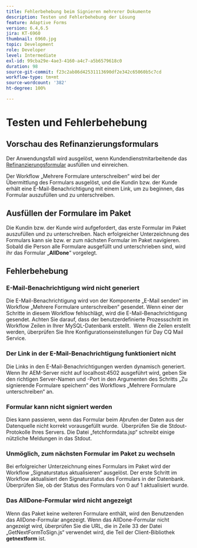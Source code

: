 ```yaml
---
title: Fehlerbehebung beim Signieren mehrerer Dokumente
description: Testen und Fehlerbehebung der Lösung
feature: Adaptive Forms
version: 6.4,6.5
jira: KT-6960
thumbnail: 6960.jpg
topic: Development
role: Developer
level: Intermediate
exl-id: 99cba29e-4ae3-4160-a4c7-a5b6579618c0
duration: 98
source-git-commit: f23c2ab86d42531113690df2e342c65060b5c7cd
workflow-type: tm+mt
source-wordcount: '382'
ht-degree: 100%

---
```


# Testen und Fehlerbehebung


## Vorschau des Refinanzierungsformulars

Der Anwendungsfall wird ausgelöst, wenn Kundendienstmitarbeitende das [Refinanzierungsformular](http://localhost:4502/content/dam/formsanddocuments/formsandsigndemo/refinanceform/jcr:content?wcmmode=disabled) ausfüllen und einreichen.

Der Workflow „Mehrere Formulare unterschreiben“ wird bei der Übermittlung des Formulars ausgelöst, und die Kundin bzw. der Kunde erhält eine E-Mail-Benachrichtigung mit einem Link, um zu beginnen, das Formular auszufüllen und zu unterschreiben.

## Ausfüllen der Formulare im Paket

Die Kundin bzw. der Kunde wird aufgefordert, das erste Formular im Paket auszufüllen und zu unterschreiben. Nach erfolgreicher Unterzeichnung des Formulars kann sie bzw. er zum nächsten Formular im Paket navigieren. Sobald die Person alle Formulare ausgefüllt und unterschrieben sind, wird ihr das Formular „**AllDone**“ vorgelegt.

## Fehlerbehebung

### E-Mail-Benachrichtigung wird nicht generiert

Die E-Mail-Benachrichtigung wird von der Komponente „E-Mail senden“ im Workflow „Mehrere Formulare unterschreiben“ gesendet. Wenn einer der Schritte in diesem Workflow fehlschlägt, wird die E-Mail-Benachrichtigung gesendet. Achten Sie darauf, dass der benutzerdefinierte Prozessschritt im Workflow Zeilen in Ihrer MySQL-Datenbank erstellt.  Wenn die Zeilen erstellt werden, überprüfen Sie Ihre Konfigurationseinstellungen für Day CQ Mail Service.

### Der Link in der E-Mail-Benachrichtigung funktioniert nicht

Die Links in den E-Mail-Benachrichtigungen werden dynamisch generiert. Wenn Ihr AEM-Server nicht auf localhost:4502 ausgeführt wird, geben Sie den richtigen Server-Namen und -Port in den Argumenten des Schritts „Zu signierende Formulare speichern“ des Workflows „Mehrere Formulare unterschreiben“ an.

### Formular kann nicht signiert werden

Dies kann passieren, wenn das Formular beim Abrufen der Daten aus der Datenquelle nicht korrekt vorausgefüllt wurde.  Überprüfen Sie die Stdout-Protokolle Ihres Servers. Die Datei „fetchformdata.jsp“ schreibt einige nützliche Meldungen in das Stdout.

### Unmöglich, zum nächsten Formular im Paket zu wechseln

Bei erfolgreicher Unterzeichnung eines Formulars im Paket wird der Workflow „Signaturstatus aktualisieren“ ausgelöst. Der erste Schritt im Workflow aktualisiert den Signaturstatus des Formulars in der Datenbank. Überprüfen Sie, ob der Status des Formulars von 0 auf 1 aktualisiert wurde.

### Das AllDone-Formular wird nicht angezeigt

Wenn das Paket keine weiteren Formulare enthält, wird den Benutzenden das AllDone-Formular angezeigt. Wenn das AllDone-Formular nicht angezeigt wird, überprüfen Sie die URL, die in Zeile 33 der Datei „GetNextFormToSign.js“ verwendet wird, die Teil der Client-Bibliothek **getnextform** ist.
